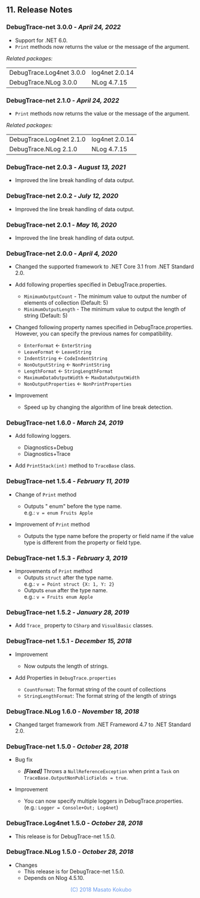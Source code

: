 ## 11. Release Notes

### DebugTrace-net 3.0.0 - _April 24, 2022_

* Support for .NET 6.0.
* `Print` methods now returns the value or the message of the argument.

_Related packages:_
<table>
    <tr><td>DebugTrace.Log4net 3.0.0</td><td>log4net 2.0.14</td></tr>
    <tr><td>DebugTrace.NLog 3.0.0</td><td>NLog 4.7.15</td></tr>
</table>

### DebugTrace-net 2.1.0 - _April 24, 2022_

* `Print` methods now returns the value or the message of the argument.

_Related packages:_
<table>
    <tr><td>DebugTrace.Log4net 2.1.0</td><td>log4net 2.0.14</td></tr>
    <tr><td>DebugTrace.NLog 2.1.0</td><td>NLog 4.7.15</td></tr>
</table>

### DebugTrace-net 2.0.3 - _August 13, 2021_

* Improved the line break handling of data output.

### DebugTrace-net 2.0.2 - _July 12, 2020_

* Improved the line break handling of data output.

### DebugTrace-net 2.0.1 - _May 16, 2020_

* Improved the line break handling of data output.

### DebugTrace-net 2.0.0 - _April 4, 2020_

* Changed the supported framework to .NET Core 3.1 from .NET Standard 2.0.

* Add following properties specified in DebugTrace.properties.
    * `MinimumOutputCount` - The minimum value to output the number of elements of collection (Default: 5)
    * `MinimumOutputLength` - The minimum value to output the length of string (Default: 5)

* Changed following property names specified in DebugTrace.properties. However, you can specify the previous names for compatibility.
    * `EnterFormat` <- `EnterString`
    * `LeaveFormat` <- `LeaveString`
    * `IndentString` <- `CodeIndentString`
    * `NonOutputString` <- `NonPrintString`
    * `LengthFormat` <- `StringLengthFormat`
    * `MaximumDataOutputWidth` <- `MaxDataOutputWidth`
    * `NonOutputProperties` <- `NonPrintProperties`

* Improvement
    * Speed up by changing the algorithm of line break detection.

### DebugTrace-net 1.6.0 - _March 24, 2019_

* Add following loggers.
    * Diagnostics+Debug
    * Diagnostics+Trace

* Add `PrintStack(int)` method to `TraceBase` class.

### DebugTrace-net 1.5.4 - _February 11, 2019_

* Change of `Print` method
    * Outputs " enum" before the type name.  
      e.g.: `v = enum Fruits Apple`

* Improvement of `Print` method
    * Outputs the type name before the property or field name if the value type is different from the property or field type.

### DebugTrace-net 1.5.3 - _February 3, 2019_

* Improvements of `Print` method
    * Outputs `struct` after the type name.  
      e.g.: `v = Point struct {X: 1, Y: 2}`
    * Outputs `enum` after the type name.  
      e.g.: `v = Fruits enum Apple`

### DebugTrace-net 1.5.2 - _January 28, 2019_

* Add `Trace_` property to `CSharp` and `VisualBasic` classes.

### DebugTrace-net 1.5.1 - _December 15, 2018_

* Improvement
    * Now outputs the length of strings.

* Add Properties in `DebugTrace.properties`
    * `CountFormat`: The format string of the count of collections
    * `StringLengthFormat`: The format string of the length of strings

### DebugTrace.NLog 1.6.0 - _November 18, 2018_
* Changed target framework from .NET Frameword 4.7 to .NET Standard 2.0.

### DebugTrace-net 1.5.0 - _October 28, 2018_
* Bug fix
    * **_[Fixed]_** Throws a `NullReferenceException` when print a `Task` on `TraceBase.OutputNonPublicFields = true`.

* Improvement
    * You can now specify multiple loggers in DebugTrace.properties. (e.g.: `Logger = Console+Out; Log4net`)

### DebugTrace.Log4net 1.5.0 - _October 28, 2018_
* This release is for DebugTrace-net 1.5.0.

### DebugTrace.NLog 1.5.0 - _October 28, 2018_
* Changes
    * This release is for DebugTrace-net 1.5.0.
    * Depends on Nlog 4.5.10.

<div align="center" style="color:#6699EE">(C) 2018 Masato Kokubo</div>

